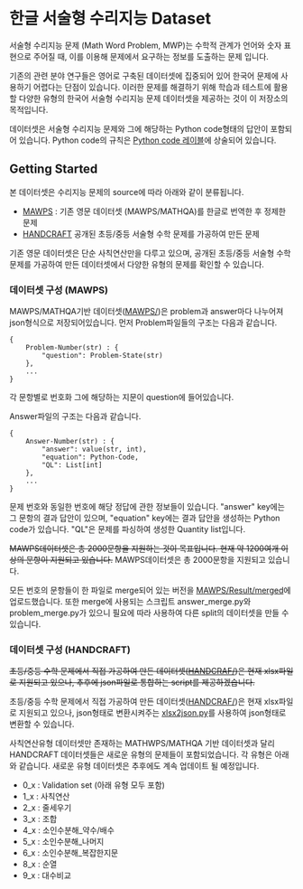 # 한글 서술형 수리지능 Dataset

서술형 수리지능 문제 (Math Word Problem, MWP)는 수학적 관계가 언어와 숫자 표현으로 주어질 때, 이를 이용해 문제에서 요구하는 정보를 도출하는 문제 입니다.

기존의 관련 분야 연구들은 영어로 구축된 데이터셋에 집중되어 있어 한국어 문제에 사용하기 어렵다는 단점이 있습니다. 이러한 문제를 해결하기 위해 학습과 테스트에 활용할 다양한 유형의 한국어 서술형 수리지능 문제 데이터셋을 제공하는 것이 이 저장소의 목적입니다.

데이터셋은 서술형 수리지능 문제와 그에 해당하는 Python code형태의 답안이 포함되어 있습니다. Python code의 규칙은 [Python code 레이블](LABEL_RULE.md)에 상술되어 있습니다.

## Getting Started

본 데이터셋은 수리지능 문제의 source에 따라 아래와 같이 분류됩니다.

* [MAWPS](MAWPS/) : 기존 영문 데이터셋 (MAWPS/MATHQA)를 한글로 번역한 후 정제한 문제 
* [HANDCRAFT](HANDCRAFT/) 공개된 초등/중등 서술형 수학 문제를 가공하여 만든 문제

기존 영문 데이터셋은 단순 사칙연산만을 다루고 있으며, 공개된 초등/중등 서술형 수학 문제를 가공하여 만든 데이터셋에서 다양한 유형의 문제를 확인할 수 있습니다.

### 데이터셋 구성 (MAWPS)

MAWPS/MATHQA기반 데이터셋([MAWPS/](MAWPS/))은 problem과 answer마다 나누어져 json형식으로 저장되어있습니다.
먼저 Problem파일들의 구조는 다음과 같습니다.
```
{
	Problem-Number(str) : {
		"question": Problem-State(str)
	},
	...
}
```

각 문항별로 번호화 그에 해당하는 지문이 question에 들어있습니다.

Answer파일의 구조는 다음과 같습니다.
```
{
	Answer-Number(str) : {
		"answer": value(str, int),
		"equation": Python-Code,
		"QL": List[int]
	},
	...
}
```
문제 번호와 동일한 번호에 해당 정답에 관한 정보들이 있습니다.
"answer" key에는 그 문항의 결과 답안이 있으며, "equation" key에는 결과 답안을 생성하는 Python code가 있습니다. "QL"은 문제를 파싱하여 생성한 Quantity list입니다.

~~MAWPS데이터셋은 총 2000문항을 지원하는 것이 목표입니다. 현재 약 1200여개 이상의 문항이 지원되고 있습니다.~~
MAWPS데이터셋은 총 2000문항을 지원되고 있습니다.

모든 번호의 문항들이 한 파일로 merge되어 있는 버전을 [MAWPS/Result/merged](MAWPS/Result/merged/)에 업로드했습니다.
또한 merge에 사용되는 스크립트 answer_merge.py와 problem_merge.py가 있으니 필요에 따라 사용하여 다른 split의 데이터셋을 만들 수 있습니다.



### 데이터셋 구성 (HANDCRAFT)

~~초등/중등 수학 문제에서 직접 가공하여 만든 데이터셋([HANDCRAF/](HANDCRAFT/))은 현재 xlsx파일로 지원되고 있으나, 추후에 json파일로 통합하는 script를 제공하겠습니다.~~

초등/중등 수학 문제에서 직접 가공하여 만든 데이터셋([HANDCRAF/](HANDCRAFT/))은 현재 xlsx파일로 지원되고 있으나, json형태로 변환시켜주는 [xlsx2json.py](HANDCRAFT/Result/xlsx2json.py)를 사용하여 json형태로 변환할 수 있습니다.

사칙연산유형 데이터셋만 존재하는 MATHWPS/MATHQA 기반 데이터셋과 달리 HANDCRAFT 데이터셋들은 새로운 유형의 문제들이 포함되었습니다. 각 유형은 아래와 같습니다. 새로운 유형 데이터셋은 추후에도 계속 업데이트 될 예정입니다.

* 0_x : Validation set (아래 유형 모두 포함)
* 1_x : 사칙연산
* 2_x : 줄세우기
* 3_x : 조합
* 4_x : 소인수분해_약수/배수
* 5_x : 소인수분해_나머지
* 6_x : 소인수분해_복잡한지문
* 8_x : 순열
* 9_x : 대수비교

